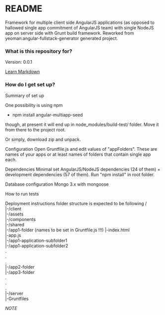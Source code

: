 # README #

Framework for multiple client side AngularJS applications (as opposed to hallowed single app commitment of AngularJS team) with single NodeJS app on server side with Grunt build framework. Reworked from yeoman:angular-fullstack-generator generated project.

### What is this repository for? ###

 Version: 0.0.1

 [Learn Markdown](https://bitbucket.org/tutorials/markdowndemo)

### How do I get set up? ###

Summary of set up

One possibility is using npm
- npm install angular-multiapp-seed

though, at present it will end up in node_modules/build-test/ folder. Move it from there to the project root.

Or simply, download zip and unpack.

Configuration
Open Gruntfile.js and edit values of "appFolders". These are names of your apps or at least names of folders that contain single app each.

Dependencies
Minimal set AngularJS/NodeJS dependencies (24 of them) + development dependencies (57 of them). Run "npm install" in root folder.

 Database configuration
Mongo 3.x with mongoose

 How to run tests

 Deployment instructions
  folder structure is expected to be following
    /                                                     
    |-/client                                             
      |-/assets                                           
      |-/components                                       
      |-/shared                                           
      |-/app1-folder (names to be set in Gruntfile.js !!!)
        |-index.html                                      
        |-app.js                                          
        |-/app1-application-subfolder1                    
        |-/app1-application-subfolder2                    
           .                                              
           .                                              
           .                                              
      |-/app2-folder                                      
      |-/app3-folder                                      
        .                                                 
        .                                                 
        .                                                 
    |-/server                                             
    |-Gruntfiles                                          

  *NOTE*